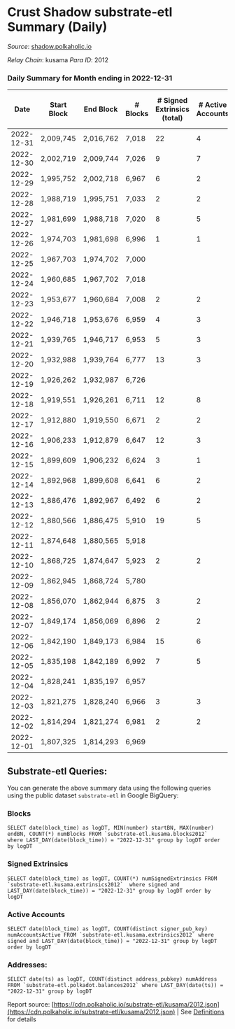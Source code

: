 # Crust Shadow substrate-etl Summary (Daily)

_Source_: [shadow.polkaholic.io](https://shadow.polkaholic.io)

*Relay Chain*: kusama
*Para ID*: 2012



### Daily Summary for Month ending in 2022-12-31


| Date | Start Block | End Block | # Blocks | # Signed Extrinsics (total) | # Active Accounts | # Passive | # New | # Addresses with Balances | # Events | # Transfers | # XCM Transfers In | # XCM Transfers Out |
| ---- | ----------- | --------- | -------- | --------------------------- | ----------------- | --------- | ----- | ------------------------- | -------- | ----------- | ------------------ | ------------------- |
| 2022-12-31 | 2,009,745 | 2,016,762 | 7,018  | 22 | 4 |  |  | 1,716 | 14,174 | 4 ($349.80) |   |   |
| 2022-12-30 | 2,002,719 | 2,009,744 | 7,026  | 9 | 7 |  |  | 1,713 | 14,114 | 1 ($0.004) | 1 ($4.72) |   |
| 2022-12-29 | 1,995,752 | 2,002,718 | 6,967  | 6 | 2 |  |  | 1,712 | 13,984 | 6 ($225.82) | 2 ($40.64) | 2 ($109.54) |
| 2022-12-28 | 1,988,719 | 1,995,751 | 7,033  | 2 | 2 |  |  | 1,711 | 14,084 | 2 ($120.45) |   | 1 ($53.33) |
| 2022-12-27 | 1,981,699 | 1,988,718 | 7,020  | 8 | 5 |  |  | 1,710 | 14,098 | 2 ($196.14) | 3 ($252.10) |   |
| 2022-12-26 | 1,974,703 | 1,981,698 | 6,996  | 1 | 1 |  |  | 1,708 | 14,005 | 1 ($7.72) | 1 ($0.59) | 1 ($7.72) |
| 2022-12-25 | 1,967,703 | 1,974,702 | 7,000  |  |  |  |  | 1,708 | 14,005 |   | 1 ($4.51) |   |
| 2022-12-24 | 1,960,685 | 1,967,702 | 7,018  |  |  |  |  | 1,708 | 14,041 |   | 1 ($0.88) |   |
| 2022-12-23 | 1,953,677 | 1,960,684 | 7,008  | 2 | 2 |  |  | 1,708 | 14,032 | 2 ($111.91) |   | 1 ($55.95) |
| 2022-12-22 | 1,946,718 | 1,953,676 | 6,959  | 4 | 3 |  |  |  | 13,948 | 3 ($379.63) | 1 ($268.25) | 1 ($55.69) |
| 2022-12-21 | 1,939,765 | 1,946,717 | 6,953  | 5 | 3 |  |  |  | 13,953 | 5 ($234.00) | 2 ($5.35) | 3 ($119.09) |
| 2022-12-20 | 1,932,988 | 1,939,764 | 6,777  | 13 | 3 |  |  | 1,707 | 13,668 | 13 ($680.12) | 5 ($276.36) | 1 ($53.13) |
| 2022-12-19 | 1,926,262 | 1,932,987 | 6,726  |  |  |  |  | 1,706 | 13,453 |   |   |   |
| 2022-12-18 | 1,919,551 | 1,926,261 | 6,711  | 12 | 8 |  |  | 1,706 | 13,502 | 2 ($113.21) | 2 ($75.53) |   |
| 2022-12-17 | 1,912,880 | 1,919,550 | 6,671  | 2 | 2 |  |  | 1,706 | 13,369 | 2 ($107.43) | 2 ($59.39) |   |
| 2022-12-16 | 1,906,233 | 1,912,879 | 6,647  | 12 | 3 |  |  | 1,706 | 13,398 | 12 ($178.11) | 5 ($110.10) | 3 ($53.65) |
| 2022-12-15 | 1,899,609 | 1,906,232 | 6,624  | 3 | 1 |  |  | 1,706 | 13,269 | 1 ($1.89) |   |   |
| 2022-12-14 | 1,892,968 | 1,899,608 | 6,641  | 6 | 2 |  |  | 1,705 | 13,329 | 6 ($80.31) |   |   |
| 2022-12-13 | 1,886,476 | 1,892,967 | 6,492  | 6 | 2 |  |  | 1,705 | 13,027 | 6 ($336.05) |   | 3 ($168.03) |
| 2022-12-12 | 1,880,566 | 1,886,475 | 5,910  | 19 | 5 |  |  | 1,705 | 12,355 | 218 ($3,603.34) |   |   |
| 2022-12-11 | 1,874,648 | 1,880,565 | 5,918  |  |  |  |  | 1,703 | 11,838 |   |   |   |
| 2022-12-10 | 1,868,725 | 1,874,647 | 5,923  | 2 | 2 |  |  | 1,703 | 11,863 | 2 ($7.64) |   |   |
| 2022-12-09 | 1,862,945 | 1,868,724 | 5,780  |  |  |  |  | 1,704 | 11,571 |   |   |   |
| 2022-12-08 | 1,856,070 | 1,862,944 | 6,875  | 3 | 2 |  |  | 1,703 | 13,785 | 2 ($2.28) | 1 ($1.62) |   |
| 2022-12-07 | 1,849,174 | 1,856,069 | 6,896  | 2 | 2 |  |  | 1,702 | 13,828 |   | 1 ($0.04) |   |
| 2022-12-06 | 1,842,190 | 1,849,173 | 6,984  | 15 | 6 |  |  | 1,699 | 14,091 | 4 ($3,863.72) | 2 ($0.39) | 2 ($0.01) |
| 2022-12-05 | 1,835,198 | 1,842,189 | 6,992  | 7 | 5 |  |  | 1,697 | 14,028 | 2 ($112.16) |   | 1 ($56.08) |
| 2022-12-04 | 1,828,241 | 1,835,197 | 6,957  |  |  |  |  | 1,697 | 13,916 |   |   |   |
| 2022-12-03 | 1,821,275 | 1,828,240 | 6,966  | 3 | 3 |  |  | 1,697 | 13,960 | 3 ($151.79) | 1 ($56.96) | 1 ($37.87) |
| 2022-12-02 | 1,814,294 | 1,821,274 | 6,981  | 2 | 2 |  |  | 1,697 | 13,992 | 2 ($116.83) |   | 1 ($58.41) |
| 2022-12-01 | 1,807,325 | 1,814,293 | 6,969  |  |  |  |  | 1,696 | 13,946 |   | 1 ($12.63) |   |

## Substrate-etl Queries:
You can generate the above summary data using the following queries using the public dataset `substrate-etl` in Google BigQuery:


### Blocks
```
SELECT date(block_time) as logDT, MIN(number) startBN, MAX(number) endBN, COUNT(*) numBlocks FROM `substrate-etl.kusama.blocks2012`  where LAST_DAY(date(block_time)) = "2022-12-31" group by logDT order by logDT
```


### Signed Extrinsics
```
SELECT date(block_time) as logDT, COUNT(*) numSignedExtrinsics FROM `substrate-etl.kusama.extrinsics2012`  where signed and LAST_DAY(date(block_time)) = "2022-12-31" group by logDT order by logDT
```


### Active Accounts
```
SELECT date(block_time) as logDT, COUNT(distinct signer_pub_key) numAccountsActive FROM `substrate-etl.kusama.extrinsics2012` where signed and LAST_DAY(date(block_time)) = "2022-12-31" group by logDT order by logDT
```


### Addresses:
```
SELECT date(ts) as logDT, COUNT(distinct address_pubkey) numAddress FROM `substrate-etl.polkadot.balances2012` where LAST_DAY(date(ts)) = "2022-12-31" group by logDT
```



Report source: [https://cdn.polkaholic.io/substrate-etl/kusama/2012.json](https://cdn.polkaholic.io/substrate-etl/kusama/2012.json) | See [Definitions](/DEFINITIONS.md) for details
